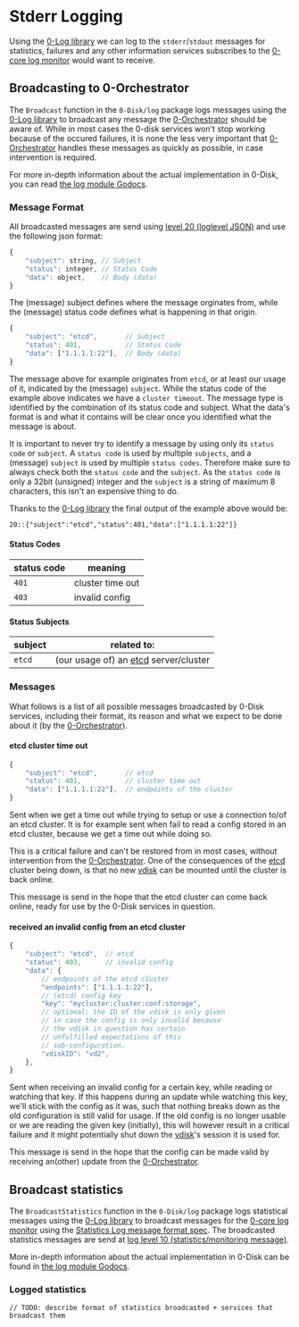 # Stderr Logging

Using the [0-Log library][zerolog] we can log to the `stderr`/`stdout` messages for statistics, failures and any other information services subscribes to the [0-core log monitor][zeroCoreLogMonitor] would want to receive.

## Broadcasting to 0-Orchestrator

The `Broadcast` function in the `0-Disk/log` package logs messages using the [0-Log library][zeroLog] to broadcast any message the [0-Orchestrator][zeroOrchestrator] should be aware of. While in most cases the 0-disk services won't stop working because of the occured failures, it is none the less very important that [0-Orchestrator][zeroOrchestrator] handles these messages as quickly as possible, in case intervention is required.

For more in-depth information about the actual implementation in 0-Disk, you can read [the log module Godocs][zeroDiskLogGodcs].

### Message Format

All broadcasted messages are send using [level 20 (loglevel JSON)][loglevels] and use the following json format:

```js
{
    "subject": string, // Subject
    "status": integer, // Status Code
    "data": object,    // Body (data)
}
```

The (message) subject defines where the message orginates from,
while the (message) status code defines what is happening in that origin.

```js
{
    "subject": "etcd",       // Subject
    "status": 401,           // Status Code
    "data": ["1.1.1.1:22"],  // Body (data)
}
```

The message above for example originates from `etcd`,
or at least our usage of it, indicated by the (message) `subject`.
While the status code of the example above indicates we have a `cluster timeout`.
The message type is identified by the combination of its status code and subject.
What the data's format is and what it contains will be clear
once you identified what the message is about.

It is important to never try to identify a message
by using only its `status code` or `subject`.
A `status code` is used by multiple `subjects`,
and a (message) `subject` is used by multiple `status codes`.
Therefore make sure to always check both the `status code` and the `subject`.
As the `status code` is only a 32bit (unsigned) integer and the
`subject` is a string of maximum 8 characters, this isn't an expensive thing to do.

Thanks to the [0-Log library][zerolog] the final output of the example above would be:

```
20::{"subject":"etcd","status":401,"data":["1.1.1.1:22"]}
```

#### Status Codes

| status code  | meaning |
| ----- | ------- |
| `401` | cluster time out |
| `403` | invalid config |

#### Status Subjects

| subject  | related to: |
| ----- | ------- |
| `etcd` | (our usage of) an [etcd][etcd] server/cluster |

### Messages

What follows is a list of all possible messages broadcasted by 0-Disk services,
including their format, its reason and what we expect to be done about it (by the [0-Orchestrator][zeroOrchestrator]).


#### etcd cluster time out

```js
{
    "subject": "etcd",       // etcd
    "status": 401,           // cluster time out
    "data": ["1.1.1.1:22"],  // endpoints of the cluster
}
```

Sent when we get a time out while trying to setup or use a connection to/of an etcd cluster. It is for example sent when fail to read a config stored in an etcd cluster, because we get a time out while doing so.

This is a critical failure and can't be restored from in most cases, without intervention from the [0-Orchestrator][zeroOrchestrator]. One of the consequences of the [etcd][etcd] cluster being down, is that no new [vdisk][vdisk] can be mounted until the cluster is back online. 

This message is send in the hope that the etcd cluster can come back online, ready for use by the 0-Disk services in question.

#### received an invalid config from an etcd cluster

```js
{
    "subject": "etcd",  // etcd
    "status": 403,      // invalid config
    "data": {
        // endpoints of the etcd cluster
        "endpoints": ["1.1.1.1:22"], 
        // (etcd) config key
        "key": "mycluster:cluster:conf:storage", 
        // optional: the ID of the vdisk is only given
        // in case the config is only invalid because
        // the vdisk in question has certain
        // unfulfilled expectations of this
        // sub-configuration.
        "vdiskID": "vd2",
    },
}
```

Sent when receiving an invalid config for a certain key, while reading or watching that key. If this happens during an update while watching this key, we'll stick with the config as it was, such that nothing breaks down as the old configuration is still valid for usage. If the old config is no longer usable or we are reading the given key (initially), this will however result in a critical failure and it might potentially shut down the [vdisk][vdisk]'s session it is used for.

This message is send in the hope that the config can be made valid by receiving an(other) update from the [0-Orchestrator][zeroOrchestrator].

## Broadcast statistics 

The `BroadcastStatistics` function in the `0-Disk/log` package logs statistical messages using the [0-Log library][zeroLog] to broadcast messages for the [0-core log monitor][zeroCoreLogMonitor] using the [Statistics Log message format spec][StatLogSpec]. The broadcasted statistics messages are send at [log level 10 (statistics/monitoring message)][loglevels]. 

More in-depth information about the actual implementation in 0-Disk can be found in [the log module Godocs][zeroDiskLogGodcs].

### Logged statistics

    // TODO: describe format of statistics broadcasted + services that broadcast them

[zeroLog]: https://github.com/zero-os/0-log/
[loglevels]: https://github.com/zero-os/0-log/blob/master/README.md#supported-log-levels
[zeroCoreLogMonitor]: https://github.com/zero-os/0-core/blob/master/docs/monitoring/README.md#monitoring
[zeroOrchestrator]: https://github.com/zero-os/0-orchestrator
[StatLogSpec]: https://github.com/zero-os/0-core/blob/master/docs/monitoring/stats.md#statistics-log-message-format

[ardb]: /docs/glossary.md#ardb
[tlog]: /docs/glossary.md#tlog
[etcd]: /docs/glossary.md#etcd
[vdisk]: /docs/glossary.md#vdisk

[zeroDiskLogGodcs]: https://godoc.org/github.com/zero-os/0-Disk/log